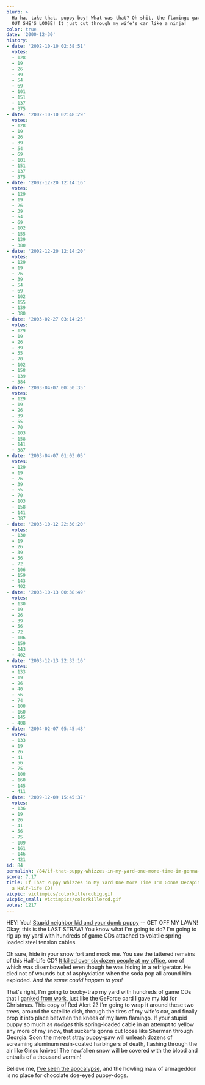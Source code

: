 ```yaml
---
blurb: >
  Ha ha, take that, puppy boy! What was that? Oh shit, the flamingo gave way! CLEAR
  OUT SHE'S LOOSE! It just cut through my wife's car like a ninja!
color: true
date: '2000-12-30'
history:
- date: '2002-10-10 02:38:51'
  votes:
  - 128
  - 19
  - 26
  - 39
  - 54
  - 69
  - 101
  - 151
  - 137
  - 375
- date: '2002-10-10 02:48:29'
  votes:
  - 128
  - 19
  - 26
  - 39
  - 54
  - 69
  - 101
  - 151
  - 137
  - 375
- date: '2002-12-20 12:14:16'
  votes:
  - 129
  - 19
  - 26
  - 39
  - 54
  - 69
  - 102
  - 155
  - 139
  - 380
- date: '2002-12-20 12:14:20'
  votes:
  - 129
  - 19
  - 26
  - 39
  - 54
  - 69
  - 102
  - 155
  - 139
  - 380
- date: '2003-02-27 03:14:25'
  votes:
  - 129
  - 19
  - 26
  - 39
  - 55
  - 70
  - 102
  - 158
  - 139
  - 384
- date: '2003-04-07 00:50:35'
  votes:
  - 129
  - 19
  - 26
  - 39
  - 55
  - 70
  - 103
  - 158
  - 141
  - 387
- date: '2003-04-07 01:03:05'
  votes:
  - 129
  - 19
  - 26
  - 39
  - 55
  - 70
  - 103
  - 158
  - 141
  - 387
- date: '2003-10-12 22:30:20'
  votes:
  - 130
  - 19
  - 26
  - 39
  - 56
  - 72
  - 106
  - 159
  - 143
  - 402
- date: '2003-10-13 00:38:49'
  votes:
  - 130
  - 19
  - 26
  - 39
  - 56
  - 72
  - 106
  - 159
  - 143
  - 402
- date: '2003-12-13 22:33:16'
  votes:
  - 133
  - 19
  - 26
  - 40
  - 56
  - 74
  - 108
  - 160
  - 145
  - 408
- date: '2004-02-07 05:45:48'
  votes:
  - 133
  - 19
  - 26
  - 41
  - 56
  - 75
  - 108
  - 160
  - 145
  - 411
- date: '2009-12-09 15:45:37'
  votes:
  - 136
  - 19
  - 26
  - 41
  - 56
  - 75
  - 109
  - 161
  - 146
  - 421
id: 84
permalink: /84/if-that-puppy-whizzes-in-my-yard-one-more-time-im-gonna-decapitate-him-with-a-halflife-cd/
score: 7.17
title: If That Puppy Whizzes in My Yard One More Time I'm Gonna Decapitate Him with
  a Half-life CD!
vicpic: victimpics/colorkillercdbig.gif
vicpic_small: victimpics/colorkillercd.gif
votes: 1217
---
```


HEY! You! [Stupid neighbor kid and your dumb puppy](%ARTICLE[82]%)
-- GET OFF MY LAWN! Okay, this is the LAST STRAW! You know what I'm
going to do? I'm going to rig up my yard with hundreds of game CDs
attached to volatile spring-loaded steel tension cables.

Oh sure, hide in your snow fort and mock me. You see the tattered
remains of this Half-Life CD? [It killed over six dozen people at my
office](%ARTICLE[76]%), one of which was disemboweled even though he
was hiding in a refrigerator. He died not of wounds but of asphyxiation
when the soda pop all around him exploded. *And the same could happen to
you!*

That's right, I'm going to booby-trap my yard with hundreds of game CDs
that I [ganked from work](%ARTICLE[75]%), just like the GeForce card
I gave my kid for Christmas. This copy of Red Alert 2? I'm going to wrap
it around these two trees, around the satellite dish, through the tires
of my wife's car, and finally prop it into place between the knees of my
lawn flamingo. If your stupid puppy so much as *nudges* this
spring-loaded cable in an attempt to yellow any more of my snow, that
sucker's gonna cut loose like Sherman through Georgia. Soon the merest
stray puppy-paw will unleash dozens of screaming aluminum resin-coated
harbingers of death, flashing through the air like Ginsu knives! The
newfallen snow will be covered with the blood and entrails of a thousand
vermin!

Believe me, [I've seen the apocalypse](%ARTICLE[76]%), and the
howling maw of armageddon is no place for chocolate doe-eyed puppy-dogs.